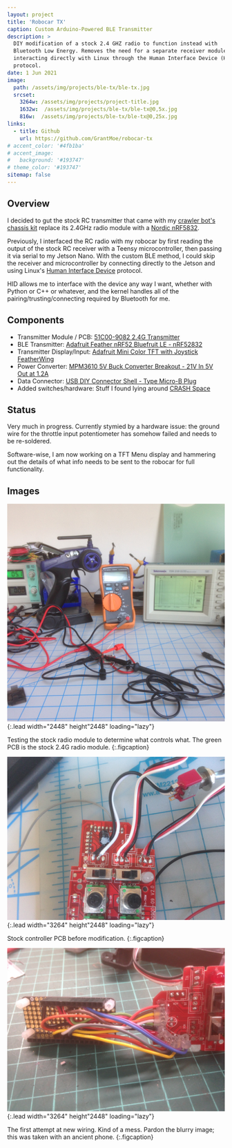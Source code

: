 ```yaml
---
layout: project
title: 'Robocar TX'
caption: Custom Arduino-Powered BLE Transmitter
description: >
  DIY modification of a stock 2.4 GHZ radio to function instead with 
  Bluetooth Low Energy. Removes the need for a separate receiver module, 
  interacting directly with Linux through the Human Interface Device (HID) 
  protocol. 
date: 1 Jun 2021
image: 
  path: /assets/img/projects/ble-tx/ble-tx.jpg
  srcset: 
    3264w: /assets/img/projects/project-title.jpg
    1632w:  /assets/img/projects/ble-tx/ble-tx@0,5x.jpg
    816w:  /assets/img/projects/ble-tx/ble-tx@0,25x.jpg
links:
  - title: Github
    url: https://github.com/GrantMoe/robocar-tx
# accent_color: '#4fb1ba'
# accent_image:
#   background: '#193747'
# theme_color: '#193747'
sitemap: false
---
```

<!--spacer to prevent body header replacing title-->
## Overview

I decided to gut the stock RC transmitter that came with my [crawler bot's](/projects/crawler-bot) [chassis kit](https://www.nitrorcx.com/03c09-madtorque-orange.html) 
replace its 2.4GHz radio module with a [Nordic nRF5832](https://www.nordicsemi.com/products/nrf52832).

Previously, I interfaced the RC radio with my robocar by first reading
the output of the stock RC receiver with a Teensy microcontroller, then 
passing it via serial to my Jetson Nano. With the custom BLE method, I 
could skip the receiver and microcontroller by connecting directly to the
Jetson and using Linux's [Human Interface Device](https://en.wikipedia.org/wiki/Human_interface_device) protocol.

HID allows me to interface with the device any way I want, whether with Python
or C++ or whatever, and the kernel handles all of the pairing/trusting/connecting
required by Bluetooth for me.

## Components
- Transmitter Module / PCB: [51C00-9082 2.4G Transmitter](https://www.nitrorcx.com/51c00-90820.html)
- BLE Transmitter: [Adafruit Feather nRF52 Bluefruit LE - nRF52832](https://www.adafruit.com/product/3406)
- Transmitter Display/Input: [Adafruit Mini Color TFT with Joystick FeatherWing](https://www.adafruit.com/product/3321)
- Power Converter: [MPM3610 5V Buck Converter Breakout - 21V In 5V Out at 1.2A](https://www.adafruit.com/product/4739)
- Data Connector: [USB DIY Connector Shell - Type Micro-B Plug](https://www.adafruit.com/product/1390)
- Added switches/hardware: Stuff I found lying around [CRASH Space](https://blog.crashspace.org/)

## Status
Very much in progress. Currently stymied by a hardware issue: the ground wire for the throttle input potentiometer has somehow failed and needs to be re-soldered.

Software-wise, I am now working on a TFT Menu display and hammering out the details of what info needs to be sent to the robocar for full functionality.

## Images
![stock TX testing](/assets/img/projects/ble-tx/ble-tx-testing.jpg){:.lead width="2448" height"2448" loading="lazy"}

Testing the stock radio module to determine what controls what. The green PCB is the stock 2.4G radio module.
{:.figcaption}

![stock TX wiring](/assets/img/projects/ble-tx/ble-tx-before.jpg){:.lead width="3264" height"2448" loading="lazy"}

Stock controller PCB before modification.
{:.figcaption}

![new wiring version 1](/assets/img/projects/ble-tx/ble-tx.jpg){:.lead width="3264" height"2448" loading="lazy"}

The first attempt at new wiring. Kind of a mess. Pardon the blurry image; this was taken with an ancient phone.
{:.figcaption}